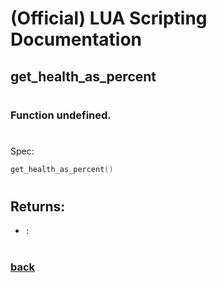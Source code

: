 
# (Official) LUA Scripting Documentation

## get_health_as_percent
#
### Function undefined.
#
Spec:
```lua
get_health_as_percent()
```
#  

## Returns:
- `:` 
#
### [back](../other)
